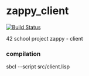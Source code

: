 # zappy_client
[![Build Status](https://travis-ci.org/DwarfOfTheRap/zappy_client.svg)](https://travis-ci.org/DwarfOfTheRap/zappy_client)

42 school project zappy - client

### compilation
sbcl --script src/client.lisp

